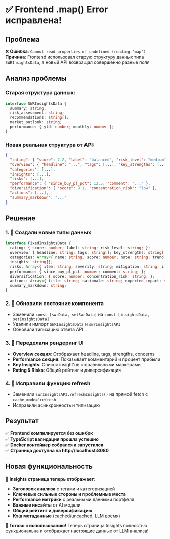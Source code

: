 # ✅ Frontend .map() Error исправлена!

## Проблема
❌ **Ошибка**: `Cannot read properties of undefined (reading 'map')`  
**Причина**: Frontend использовал старую структуру данных типа `SWRInsightsData`, а новый API возвращал совершенно разные поля

## Анализ проблемы

### Старая структура данных:
```typescript
interface SWRInsightsData {
  summary: string;
  risk_assessment: string;  
  recommendations: string[];
  market_outlook: string;
  performance: { ytd: number; monthly: number };
}
```

### Новая реальная структура от API:
```json
{
  "rating": { "score": 7.2, "label": "balanced", "risk_level": "medium" },
  "overview": { "headline": "...", "tags": [...], "key_strengths": [...], "key_concerns": [...] },
  "categories": [...],
  "insights": [...],
  "risks": [...],
  "performance": { "since_buy_pl_pct": 12.5, "comment": "..." },
  "diversification": { "score": 9.1, "concentration_risk": "low" },
  "actions": [...],
  "summary_markdown": "..."
}
```

## Решение

### 1. 🔧 Создали новые типы данных
```typescript
interface FixedInsightsData {
  rating: { score: number; label: string; risk_level: string; };
  overview: { headline: string; tags: string[]; key_strengths: string[]; key_concerns: string[]; };
  categories: Array<{ name: string; score: number; note: string; trend: string; }>;
  insights: string[];
  risks: Array<{ item: string; severity: string; mitigation: string; impact: string; }>;
  performance: { since_buy_pl_pct: number; comment: string; };
  diversification: { score: number; concentration_risk: string; };
  actions: Array<{ title: string; rationale: string; expected_impact: string; priority: number; timeframe: string; }>;
  summary_markdown: string;
}
```

### 2. 🔄 Обновили состояние компонента
- Заменили `const [swrData, setSwrData]` на `const [insightsData, setInsightsData]`
- Удалили импорт `SWRInsightsData` и `swrInsightsAPI`
- Обновили типизацию ответа API

### 3. 🎨 Переделали рендеринг UI
- **Overview секция**: Отображает headline, tags, strengths, concerns  
- **Performance секция**: Показывает комментарий и процент прибыли
- **Key Insights**: Список insight'ов с правильными маркерами
- **Rating & Risks**: Общий рейтинг и диверсификация

### 4. 🔄 Исправили функцию refresh
- Заменили `swrInsightsAPI.refreshInsights()` на прямой fetch с `cache_mode='refresh'`
- Исправили асинхронность и типизацию

## Результат

✅ **Frontend компилируется без ошибок**  
✅ **TypeScript валидация прошла успешно**  
✅ **Docker контейнер собрался и запустился**  
✅ **Страница доступна на http://localhost:8080**  

## Новая функциональность

🎯 **Insights страница теперь отображает**:
- **Заголовок анализа** с тегами и категоризацией
- **Ключевые сильные стороны и проблемные места**
- **Performance метрики** с реальными данными портфеля  
- **Важные инсайты** от AI модели
- **Общий рейтинг и диверсификацию**
- **Кэш метаданные** (cached/uncached, LLM время)

🎉 **Готово к использованию!** Теперь страница Insights полностью функциональна и отображает настоящие данные от LLM анализа!







